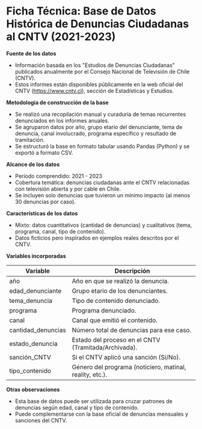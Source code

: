 # Ficha Técnica: Base de Datos Histórica de Denuncias Ciudadanas al CNTV (2021-2023)

**Fuente de los datos**  
- Información basada en los "Estudios de Denuncias Ciudadanas" publicados anualmente por el Consejo Nacional de Televisión de Chile (CNTV).
- Estos informes están disponibles públicamente en la web oficial del CNTV (https://www.cntv.cl), sección de Estadísticas y Estudios.

**Metodología de construcción de la base**
- Se realizó una recopilación manual y curaduría de temas recurrentes denunciados en los informes anuales.
- Se agruparon datos por año, grupo etario del denunciante, tema de denuncia, canal involucrado, programa específico y resultado de tramitación.
- Se estructuró la base en formato tabular usando Pandas (Python) y se exportó a formato CSV.

**Alcance de los datos**
- Período comprendido: 2021 - 2023
- Cobertura temática: denuncias ciudadanas ante el CNTV relacionadas con televisión abierta y por cable en Chile.
- Se incluyen solo denuncias que tuvieron un mínimo impacto (al menos 30 denuncias por caso).

**Características de los datos**
- Mixto: datos cuantitativos (cantidad de denuncias) y cualitativos (tema, programa, canal, tipo de contenido).
- Datos ficticios pero inspirados en ejemplos reales descritos por el CNTV.

**Variables incorporadas**

| Variable               | Descripción |
|------------------------|-------------|
| año                   | Año en que se realizó la denuncia. |
| edad_denunciante      | Grupo etario de los denunciantes. |
| tema_denuncia         | Tipo de contenido denunciado. |
| programa              | Programa denunciado. |
| canal                 | Canal que emitió el contenido. |
| cantidad_denuncias    | Número total de denuncias para ese caso. |
| estado_denuncia       | Estado del proceso en el CNTV (Tramitada/Archivada). |
| sanción_CNTV          | Si el CNTV aplicó una sanción (Sí/No). |
| tipo_contenido        | Género del programa (noticiero, matinal, reality, etc.). |

**Otras observaciones**
- Esta base de datos puede ser utilizada para cruzar patrones de denuncias según edad, canal y tipo de contenido.
- Puede complementarse con la base oficial de denuncias mensuales y sanciones del CNTV.
